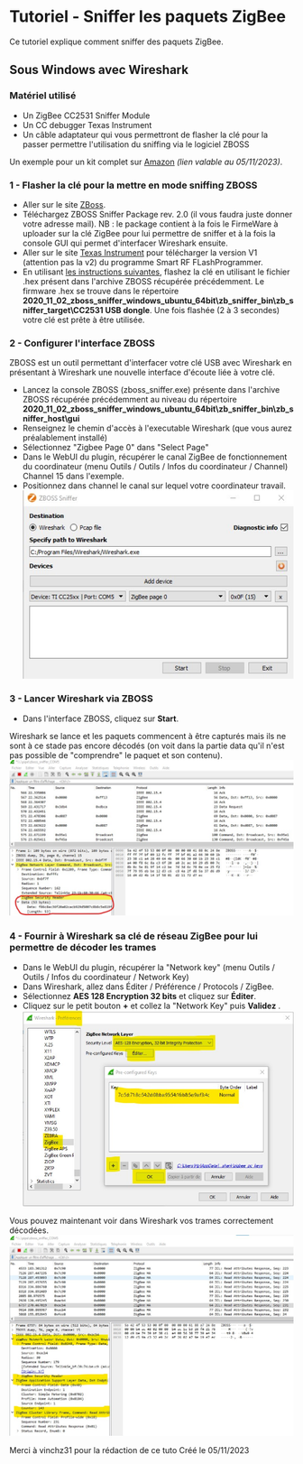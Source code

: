 # Tutoriel - Sniffer les paquets ZigBee

Ce tutoriel explique comment sniffer des paquets ZigBee.

## Sous Windows avec Wireshark

### Matériel utilisé
* Un ZigBee CC2531 Sniffer Module
* Un CC debugger Texas Instrument
* Un câble adaptateur qui vous permettront de flasher la clé pour la passer permettre l'utilisation du sniffing via le logiciel ZBOSS

Un exemple pour un kit complet sur [Amazon](https://www.amazon.fr/Debugger-Adaptateur-CC2531-ZigBee-Complet/dp/B07VH5Q54R/ref=sr_1_4?__mk_fr_FR=%C3%85M%C3%85%C5%BD%C3%95%C3%91&crid=XVNEYFTCQ2QF&keywords=CC+debugger&qid=1699016512&s=electronics&sprefix=cc+debugger%2Celectronics%2C83&sr=1-4) *(lien valable au 05/11/2023)*.


### 1 - Flasher la clé pour la mettre en mode sniffing ZBOSS
* Aller sur le site [ZBoss](https://dsr-iot.com/downloads/tools#upper-header).
* Téléchargez ZBOSS Sniffer Package rev. 2.0 (il vous faudra juste donner votre adresse mail).
NB : le package contient à la fois le FirmeWare à uploader sur la clé ZigBee pour lui permettre de sniffer et à la fois la console GUI qui permet d'interfacer Wireshark ensuite.
* Aller sur le site [Texas Instrument](https://www.ti.com/tool/FLASH-PROGRAMMER#downloads) pour télécharger la version V1 (attention pas la v2) du programme Smart RF FLashProgrammer.
* En utilisant [les instructions suivantes](https://www.zigbee2mqtt.io/guide/adapters/flashing/flashing_the_cc2531.html), flashez la clé en utilisant le fichier .hex présent dans l'archive ZBOSS récupérée précédemment.
Le firmware .hex se trouve dans le répertoire **2020_11_02_zboss_sniffer_windows_ubuntu_64bit\zb_sniffer_bin\zb_sniffer_target\CC2531 USB dongle**.
Une fois flashée (2 à 3 secondes) votre clé est prête à être utilisée.


### 2 - Configurer l'interface ZBOSS
ZBOSS est un outil permettant d'interfacer votre clé USB avec Wireshark en présentant à Wireshark une nouvelle interface d'écoute liée à votre clé.

* Lancez la console ZBOSS (zboss_sniffer.exe) présente dans l'archive ZBOSS récupérée précédemment au niveau du répertoire **2020_11_02_zboss_sniffer_windows_ubuntu_64bit\zb_sniffer_bin\zb_sniffer_host\gui**
* Renseignez le chemin d'accès à l'executable Wireshark (que vous aurez préalablement installé)
* Sélectionnez "Zigbee Page 0" dans "Select Page"
* Dans le WebUI du plugin, récupérer le canal ZigBee de fonctionnement du coordinateur (menu Outils / Outils / Infos du coordinateur / Channel) Channel 15 dans l'exemple.
* Positionnez dans channel le canal sur lequel votre coordinateur travail. 
![WikiUI-FR](Images/FR_Wireshark-ConfZBOSS.png)

### 3 - Lancer Wireshark via ZBOSS
* Dans l'interface ZBOSS, cliquez sur **Start**. 

Wireshark se lance et les paquets commencent à être capturés mais ils ne sont à ce stade pas encore décodés (on voit dans la partie data qu'il n'est pas possible de "comprendre" le paquet et son contenu).
![WikiUI-FR](Images/FR_Wireshark-NonDecode.png)

### 4 - Fournir à Wireshark sa clé de réseau ZigBee pour lui permettre de décoder les trames
* Dans le WebUI du plugin, récupérer la "Network key" (menu Outils / Outils / Infos du coordinateur / Network Key)
* Dans Wireshark, allez dans Éditer / Préférence / Protocols / ZigBee.
* Sélectionnez **AES 128 Encryption 32 bits** et cliquez sur **Éditer**.
* Cliquez sur le petit bouton **+** et collez la "Network Key" puis **Validez** .
![WikiUI-FR](Images/FR_Wireshark-ConfCleZigBee.png)

Vous pouvez maintenant voir dans Wireshark vos trames correctement décodées.
![WikiUI-FR](Images/FR_Wireshark-Decode.png)


Merci à vinchz31 pour la rédaction de ce tuto
Créé le 05/11/2023